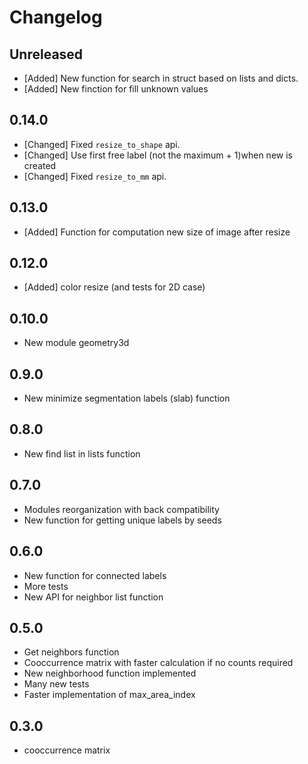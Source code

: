 # Changelog

## Unreleased

* [Added] New function for search in struct based on lists and dicts.
* [Added] New finction for fill unknown values

## 0.14.0

* [Changed] Fixed `resize_to_shape` api.
* [Changed] Use first free label (not the maximum + 1)when new is created
* [Changed] Fixed `resize_to_mm` api.

## 0.13.0 

* [Added] Function for computation new size of image after resize

## 0.12.0

* [Added] color resize (and tests for 2D case)

## 0.10.0

* New module geometry3d

## 0.9.0

* New minimize segmentation labels (slab) function

## 0.8.0

* New find list in lists function

## 0.7.0

* Modules reorganization with back compatibility
* New function for getting unique labels by seeds

## 0.6.0

* New function for connected labels
* More tests
* New API for neighbor list function


## 0.5.0

* Get neighbors function
* Cooccurrence matrix with faster calculation if no counts required
* New neighborhood function implemented
* Many new tests
* Faster implementation of max_area_index

## 0.3.0

* cooccurrence matrix
